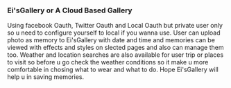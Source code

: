 ### Ei'sGallery or A Cloud Based Gallery
  Using facebook Oauth, Twitter Oauth and Local Oauth but private user only so u need to configure yourself to local if you wanna use.
  User can upload photo as memory to Ei'sGallery with date and time and memories can be viewed with effects and styles on slected pages and also can manage them too.
  Weather and location searches are also available for user trip or places to visit so before u go check the weather conditions so it make u more comfortable in chosing what to wear and what to do. Hope Ei'sGallery will help u in saving memories.
